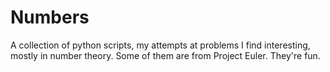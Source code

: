 # Numbers
A collection of python scripts, my attempts at problems I find interesting, mostly in number theory.
Some of them are from Project Euler. They're fun. 
